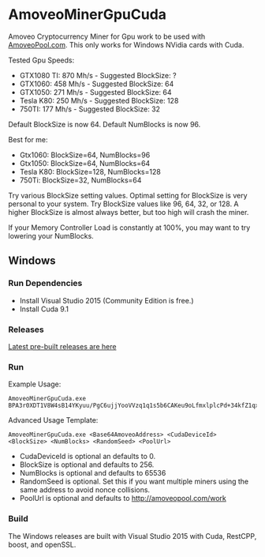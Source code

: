 # AmoveoMinerGpuCuda
Amoveo Cryptocurrency Miner for Gpu work to be used with [AmoveoPool.com](http://AmoveoPool.com). This only works for Windows NVidia cards with Cuda.

Tested Gpu Speeds:
* GTX1080 TI: 870 Mh/s  - Suggested BlockSize: ?
* GTX1060:    458 Mh/s  - Suggested BlockSize: 64
* GTX1050:    271 Mh/s  - Suggested BlockSize: 64
* Tesla K80:  250 Mh/s  - Suggested BlockSize: 128
* 750TI:      177 Mh/s  - Suggested BlockSize: 32

Default BlockSize is now 64.
Default NumBlocks is now 96.

Best for me:
* Gtx1060: BlockSize=64, NumBlocks=96
* Gtx1050: BlockSize=64, NumBlocks=64
* Tesla K80: BlockSize=128, NumBlocks=128
* 750Ti: BlockSize=32, NumBlocks=64

Try various BlockSize setting values. Optimal setting for BlockSize is very personal to your system. Try BlockSize values like 96, 64, 32, or 128. A higher BlockSize is almost always better, but too high will crash the miner.

If your Memory Controller Load is constantly at 100%, you may want to try lowering your NumBlocks.



## Windows

### Run Dependencies
* Install Visual Studio 2015 (Community Edition is free.)
* Install Cuda 9.1

### Releases

   [Latest pre-built releases are here](https://github.com/Mandelhoff/AmoveoMinerGpuCuda/releases)


### Run
   
Example Usage:  
```
AmoveoMinerGpuCuda.exe BPA3r0XDT1V8W4sB14YKyuu/PgC6ujjYooVVzq1q1s5b6CAKeu9oLfmxlplcPd+34kfZ1qx+Dwe3EeoPu0SpzcI=
```

Advanced Usage Template:
```
AmoveoMinerGpuCuda.exe <Base64AmoveoAddress> <CudaDeviceId> <BlockSize> <NumBlocks> <RandomSeed> <PoolUrl>
```
* CudaDeviceId is optional an defaults to 0.
* BlockSize is optional and defaults to 256.
* NumBlocks is optional and defaults to 65536
* RandomSeed is optional. Set this if you want multiple miners using the same address to avoid nonce collisions.
* PoolUrl is optional and defaults to http://amoveopool.com/work


### Build
The Windows releases are built with Visual Studio 2015 with Cuda, RestCPP, boost, and openSSL.


